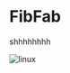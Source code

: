 # FibFab
shhhhhhhh


![linux](https://github.com/user-attachments/assets/186fb532-70f6-43ec-8144-09d635ce8fdc)
